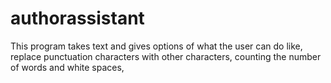 # authorassistant
This program takes text and gives options of what the user can do like, replace punctuation characters with other characters, counting the number of words and white spaces,  
